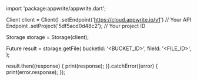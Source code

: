 import 'package:appwrite/appwrite.dart';

Client client = Client()
  .setEndpoint('https://cloud.appwrite.io/v1') // Your API Endpoint
  .setProject('5df5acd0d48c2'); // Your project ID

Storage storage = Storage(client);

Future result = storage.getFile(
  bucketId: '<BUCKET_ID>',
  fileId: '<FILE_ID>',
);

result.then((response) {
  print(response);
}).catchError((error) {
  print(error.response);
});

